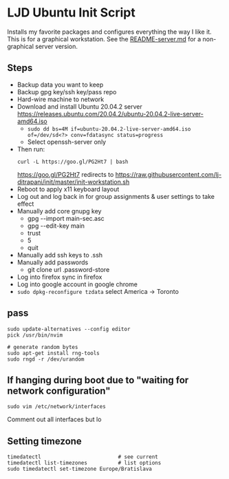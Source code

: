 LJD Ubuntu Init Script
===============================================================================

Installs my favorite packages and configures everything the way I like it.
This is for a graphical workstation.
See the [README-server.md](README-server.md) for a non-graphical server version.


Steps
-----

- Backup data you want to keep
- Backup gpg key/ssh key/pass repo
- Hard-wire machine to network
- Download and install Ubuntu 20.04.2 server
  <https://releases.ubuntu.com/20.04.2/ubuntu-20.04.2-live-server-amd64.iso>
    - `sudo dd bs=4M if=ubuntu-20.04.2-live-server-amd64.iso of=/dev/sd<?> conv=fdatasync status=progress`
    - Select openssh-server only
- Then run:
    ```
    curl -L https://goo.gl/PG2Ht7 | bash
    ```
    <https://goo.gl/PG2Ht7> redirects to
    <https://raw.githubusercontent.com/lj-ditrapani/init/master/init-workstation.sh>
- Reboot to apply x11 keyboard layout
- Log out and log back in for group assignments & user settings to take effect
- Manually add core gnupg key
    - gpg --import main-sec.asc
    - gpg --edit-key main
    - trust
    - 5
    - quit
- Manually add ssh keys to .ssh
- Manually add passwords
    - git clone url .password-store
- Log into firefox sync in firefox
- Log into google account in google chrome
- `sudo dpkg-reconfigure tzdata` select America -> Toronto


pass
----

    sudo update-alternatives --config editor
    pick /usr/bin/nvim

    # generate random bytes
    sudo apt-get install rng-tools
    sudo rngd -r /dev/urandom


If hanging during boot due to "waiting for network configuration"
-----------------------------------------------------------------

    sudo vim /etc/network/interfaces

Comment out all interfaces but lo


Setting timezone
----------------

    timedatectl                         # see current
    timedatectl list-timezones          # list options
    sudo timedatectl set-timezone Europe/Bratislava
